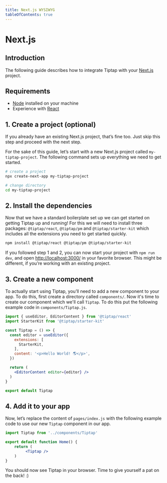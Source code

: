 ```yaml
---
title: Next.js WYSIWYG
tableOfContents: true
---
```


# Next.js

## Introduction
The following guide describes how to integrate Tiptap with your [Next.js](https://nextjs.org/) project.

## Requirements
* [Node](https://nodejs.org/en/download/) installed on your machine
* Experience with [React](https://reactjs.org/)

## 1. Create a project (optional)
If you already have an existing Next.js project, that’s fine too. Just skip this step and proceed with the next step.

For the sake of this guide, let’s start with a new Next.js project called `my-tiptap-project`. The following command sets up everything we need to get started.
```bash
# create a project
npx create-next-app my-tiptap-project

# change directory
cd my-tiptap-project
```

## 2. Install the dependencies
Now that we have a standard boilerplate set up we can get started on getting Tiptap up and running! For this we will need to install three packages: `@tiptap/react`, `@tiptap/pm` and `@tiptap/starter-kit` which includes all the extensions you need to get started quickly.

```bash
npm install @tiptap/react @tiptap/pm @tiptap/starter-kit
```

If you followed step 1 and 2, you can now start your project with `npm run dev`, and open [http://localhost:3000/](http://localhost:3000/) in your favorite browser. This might be different, if you’re working with an existing project.

## 3. Create a new component
To actually start using Tiptap, you’ll need to add a new component to your app. To do this, first create a directory called `components/`. Now it's time to create our component which we'll call `Tiptap`. To do this put the following example code in `components/Tiptap.js`.

```jsx
import { useEditor, EditorContent } from '@tiptap/react'
import StarterKit from '@tiptap/starter-kit'

const Tiptap = () => {
  const editor = useEditor({
    extensions: [
      StarterKit,
    ],
    content: '<p>Hello World! 🌎️</p>',
  })

  return (
    <EditorContent editor={editor} />
  )
}

export default Tiptap
```

## 4. Add it to your app
Now, let’s replace the content of `pages/index.js` with the following example code to use our new `Tiptap` component in our app.

```jsx
import Tiptap from '../components/Tiptap'

export default function Home() {
    return (
         <Tiptap />
    )
}
```
You should now see Tiptap in your browser. Time to give yourself a pat on the back! :)
